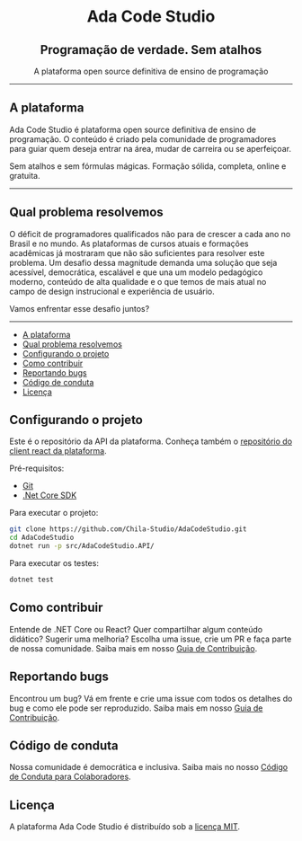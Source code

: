 
<h1 align="center">Ada Code Studio</h1>

<h2 align="center">Programação de verdade. Sem atalhos</h2>
<p align="center"> A plataforma open source definitiva de ensino de programação</p>

---

## A plataforma
Ada Code Studio é plataforma open source definitiva de ensino de programação. O conteúdo é criado pela comunidade de programadores para guiar quem deseja entrar na área, mudar de carreira ou se aperfeiçoar.

Sem atalhos e sem fórmulas mágicas. Formação sólida, completa, online e gratuita.

---

## Qual problema resolvemos
O déficit de programadores qualificados não para de crescer a cada ano no Brasil e no mundo. As plataformas de cursos atuais e formações acadêmicas já mostraram que não são suficientes para resolver este problema. Um desafio dessa magnitude demanda uma solução que seja acessível, democrática, escalável e que una um modelo pedagógico moderno, conteúdo de alta qualidade e o que temos de mais atual no campo de design instrucional e experiência de usuário.

Vamos enfrentar esse desafio juntos?

---

- [A plataforma](#a-plataforma)
- [Qual problema resolvemos](#qual-problema-resolvemos)
- [Configurando o projeto](#configurando-o-projeto)
- [Como contribuir](#como-contribuir)
- [Reportando bugs](#reportando-bugs)
- [Código de conduta](#código-de-conduta)
- [Licença](#licença)

## Configurando o projeto

Este é o repositório da API da plataforma. Conheça também o [repositório do client react da plataforma](https://github.com/Ada-Code-Studio/AdaCodeStudio.React).

Pré-requisitos:
 - [Git](https://git-scm.com/downloads)
 - [.Net Core SDK](https://dotnet.microsoft.com/download)

Para executar o projeto:

```sh
git clone https://github.com/Chila-Studio/AdaCodeStudio.git
cd AdaCodeStudio
dotnet run -p src/AdaCodeStudio.API/
```

Para executar os testes:

```sh
dotnet test
```

## Como contribuir
Entende de .NET Core ou React? Quer compartilhar algum conteúdo didático? Sugerir uma melhoria? Escolha uma issue, crie um PR e faça parte de nossa comunidade. Saiba mais em nosso [Guia de Contribuição](CONTRIBUTING.md).

## Reportando bugs

Encontrou um bug? Vá em frente e crie uma issue com todos os detalhes do bug e como ele pode ser reproduzido. Saiba mais em nosso [Guia de Contribuição](CONTRIBUTING.md).

## Código de conduta

Nossa comunidade é democrática e inclusiva. Saiba mais no nosso [Código de Conduta para Colaboradores](CODE_OF_CONDUCT.md).

## Licença
A plataforma Ada Code Studio é distribuído sob a [licença MIT](LICENSE).